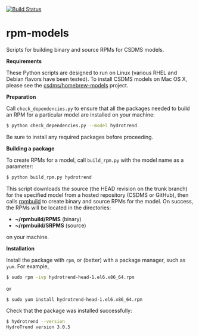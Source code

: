 [![Build Status](https://travis-ci.org/csdms/rpm_models.svg?branch=master)](https://travis-ci.org/csdms/rpm_models)

rpm-models
==========

Scripts for building binary and source RPMs for CSDMS models.

**Requirements**

These Python scripts are designed to run on Linux
(various RHEL and Debian flavors have been tested).
To install CSDMS models on Mac OS X,
please see the
[csdms/homebrew-models](https://github.com/csdms/homebrew-models)
project.

**Preparation**

Call `check_dependencies.py`
to ensure that all the packages needed to build an RPM
for a particular model
are installed on your machine:

```bash
$ python check_dependencies.py --model hydrotrend
```

Be sure to install any required packages before proceeding.

**Building a package**

To create RPMs for a model,
call `build_rpm.py` with the model name as a parameter:

```bash
$ python build_rpm.py hydrotrend
```

This script
downloads the source 
(the HEAD revision on the trunk branch) 
for the specified model 
from a hosted repository (CSDMS or GitHub),
then calls
[rpmbuild](http://www.rpm.org/max-rpm-snapshot/rpmbuild.8.html)
to create binary and source RPMs for the model.
On success,
the RPMs will be located in the directories:

* **~/rpmbuild/RPMS** (binary)
* **~/rpmbuild/SRPMS** (source)

on your machine.

**Installation**

Install the package with `rpm`,
or (better) with a package manager, such as `yum`.
For example,

```bash
$ sudo rpm -ivp hydrotrend-head-1.el6.x86_64.rpm
```

or

```bash
$ sudo yum install hydrotrend-head-1.el6.x86_64.rpm
```

Check that the package was installed successfully:

```bash
$ hydrotrend --version
HydroTrend version 3.0.5
```


